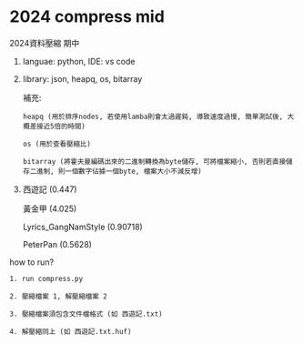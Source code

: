 # 2024 compress mid
2024資料壓縮 期中

1. languae: python, IDE: vs code
 
 2. library: json, heapq, os, bitarray
    
    補充: 
    
        heapq (用於排序nodes, 若使用lamba則會太過遲鈍, 導致速度過慢, 簡單測試後, 大概差接近5倍的時間)

        os (用於查看壓縮比)

        bitarray (將霍夫曼編碼出來的二進制轉換為byte儲存, 可將檔案縮小, 否則若直接儲存二進制, 則一個數字佔據一個byte, 檔案大小不減反增)
    
 3. 西遊記 (0.447)

    黃金甲 (4.025)
    
    Lyrics_GangNamStyle (0.90718)
    
    PeterPan (0.5628)



how to run?

    1. run compress.py

    2. 壓縮檔案 1, 解壓縮檔案 2

    3. 壓縮檔案須包含文件檔格式 (如 西遊記.txt)

    4. 解壓縮同上 (如 西遊記.txt.huf)
